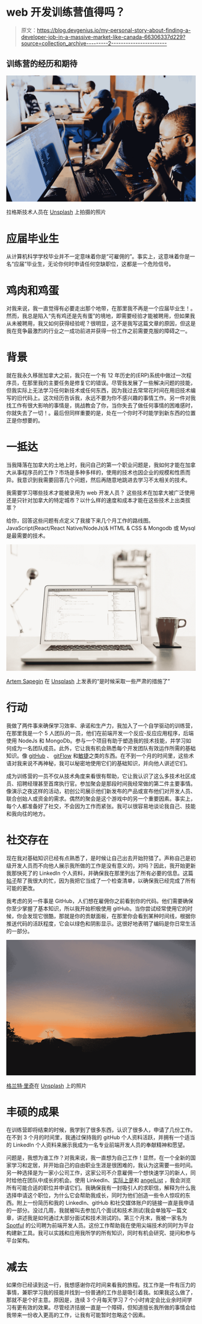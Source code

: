 # web 开发训练营值得吗？

> 原文：<https://blog.devgenius.io/my-personal-story-about-finding-a-developer-job-in-a-massive-market-like-canada-66306337d229?source=collection_archive---------2----------------------->

## 训练营的经历和期待

![](img/b81efa589f1830c1429140ee226f9e83.png)

拉格斯技术人员在 [Unsplash](https://unsplash.com?utm_source=medium&utm_medium=referral) 上拍摄的照片

# 应届毕业生

从计算机科学学校毕业并不一定意味着你是“可雇佣的”。事实上，这意味着你是一名“应届”毕业生，无论你何时申请任何空缺职位，这都是一个危险信号。

# 鸡肉和鸡蛋

对我来说，我一直觉得有必要走出那个地带，在那里我不再是一个应届毕业生！。然而，我总是陷入“先有鸡还是先有蛋”的境地，即需要经验才能被聘用，但如果我从未被聘用，我又如何获得经验呢？很明显，这不是我写这篇文章的原因，但这是我在竞争最激烈的行业之一成功前进并获得一份工作之前需要克服的障碍之一。

# 背景

就在我永久移居加拿大之前，我只在一个有 12 年历史的(ERP)系统中做过一次程序员，在那里我的主要任务是修复它的错误。尽管我发展了一些解决问题的技能，但我实际上无法学习任何新技术或任何东西，因为我过去常常花时间在用旧技术编写的旧代码上。这次经历告诉我，永远不要为你不感兴趣的事情工作。另一件对我找工作有很大影响的事情是，挑战教会了你，当你失去了做任何事情的困难感时，你就失去了一切！。最后但同样重要的是，处在一个你时不时能学到新东西的位置正是你想要的。

# 一抵达

当我降落在加拿大的土地上时，我问自己的第一个职业问题是，我如何才能在加拿大从事程序员的工作？市场是多种多样的，使用的技术也因企业的规模和性质而异。我意识到我需要回答几个问题，然后再随意地跳进去学习不太相关的技术。

我需要学习哪些技术才能被录用为 web 开发人员？
这些技术在加拿大被广泛使用还是只针对加拿大的特定城市？以什么样的速度和成本才能在这些技术上出类拔萃？

给你，回答这些问题有点定义了我接下来几个月工作的路线图。JavaScript(React/React Native/NodeJs)& HTML & CSS & Mongodb 或 Mysql 是最需要的技术。

![](img/407cd69cea68a25c4893cbdd0eb1e30b.png)

[Artem Sapegin](https://unsplash.com/@sapegin?utm_source=medium&utm_medium=referral) 在 [Unsplash](https://unsplash.com?utm_source=medium&utm_medium=referral) 上发表的“是时候采取一些严肃的措施了”

# 行动

我做了两件事来确保学习效率、承诺和生产力，我加入了一个自学驱动的训练营，在那里我是一个 5 人团队的一员，他们在前端开发一个反应-反应应用程序，后端使用 NodeJs 和 MongoDb。参与一个项目有助于塑造我的技术技能，并学习如何成为一名团队成员。此外，它让我有机会熟悉每个开发团队有效运作所需的基础知识。像 [gitHub](https://github.com/) 、 [gitFlow](https://www.atlassian.com/git/tutorials/comparing-workflows/gitflow-workflow) 和[敏捷](https://www.cprime.com/resources/what-is-agile-what-is-scrum/)之类的东西。在不到一个月的时间里，这些术语对我来说不再神秘，我可以秘密地使用它们的基础知识，并向他人讲述它们。

成为训练营的一员不仅从技术角度来看很有帮助，它让我认识了这么多技术社区成员、招聘经理甚至首席执行官。参加聚会是那段时间我经常做的第二件主要事情。像演示之夜这样的活动，初创公司展示他们新发布的产品或宣布他们对开发人员、联合创始人或资金的需求。偶然的聚会是这个游戏中的另一个重要因素。事实上，每个人都准备好了社交，不会因为工作而紧张。我可以很容易地谈论我自己、技能和我向往的地方。

# 社交存在

现在我对基础知识已经有点熟悉了，是时候让自己出去开始狩猎了。声称自己是初级开发人员而不向他人展示我所做的工作是没有意义的，对吗？因此，我开始更新我那快死了的 LinkedIn 个人资料，并确保我在那里列出了所有必要的信息。这篇[帖子](https://business.linkedin.com/en-uk/marketing-solutions/blog/posts/content-marketing/2017/17-steps-to-a-better-LinkedIn-profile-in-2017)帮了我很大的忙，因为我把它当成了一个检查清单，以确保我已经完成了所有可能的更改。

我考虑的另一件事是 GitHub，人们想在雇佣你之前看到你的代码。他们需要确保你至少掌握了基本知识，所以我开始积极使用 gitHub。当你尝试经常使用它的时候，你会发现它很酷，那就是你的贡献面板，在那里你会看到某种时间线，根据你推送代码的活跃程度，它会以绿色和阴影显示。这很好地表明了编码是你日常生活的一部分。

![](img/3416ffa25143390e585d63686d97bc40.png)

[格兰特·里奇](https://unsplash.com/@grantritchie?utm_source=medium&utm_medium=referral)在 [Unsplash](https://unsplash.com?utm_source=medium&utm_medium=referral) 上的照片

# 丰硕的成果

在训练营即将结束的时候，我学到了很多东西，认识了很多人，申请了几份工作。在不到 3 个月的时间里，我通过保持我的 gitHub 个人资料活跃，并拥有一个适当的 LinkedIn 个人资料来展示我成为一名专业前端开发人员的奉献精神和愿望。

问题是，我想为谁工作？对我来说，我一直想为自己工作！显然，在一个全新的国家学习和定居，并开始自己的自由职业生涯是很困难的，我认为这需要一些时间。另一种选择是为一家小公司工作，这家公司不介意雇佣一个想快速学习的新人，同时给他在团队中成长的机会。使用 LinkedIn、[实际上是](https://www.indeed.ca)和 [angelList](https://angel.co) ，我会浏览所有可能合适的职位并申请它们。我确保我有一封吸引人的求职信，解释为什么我选择申请这个职位，为什么它会帮助我成长，同时为他们创造一些令人惊叹的东西。附上一份简历和我的 LinkedIn、gitHub 和社交媒体账户的链接一直是我申请的一部分。没过几周，我就被叫去参加几个面试和技术测试(我会单独写一篇文章，讲述我是如何通过大部分面试和技术测试的)。第三个月末，我被一家名为 [Spotful](http://www.bespotful.com) 的公司聘为前端开发人员。这份工作帮助我在使用尖端技术的同时为平台构建新工具。我可以实践和应用我所学的所有知识，同时有机会研究、提问和参与平台架构。

# 减去

如果你已经读到这一行，我想感谢你花时间来看我的旅程。找工作是一件有压力的事情，兼职学习我的技能并找到一份普通的工作总是吸引着我。如果我这么做了，那就不是个好主意。原因是，连续 3 个月每天学习 7 个小时肯定会比业余时间学习有更有效的效果。尽管经济拮据一直是一个障碍，但知道擅长我所做的事情会给我带来一份收入更高的工作，让我有可能暂时忽略这个因素。